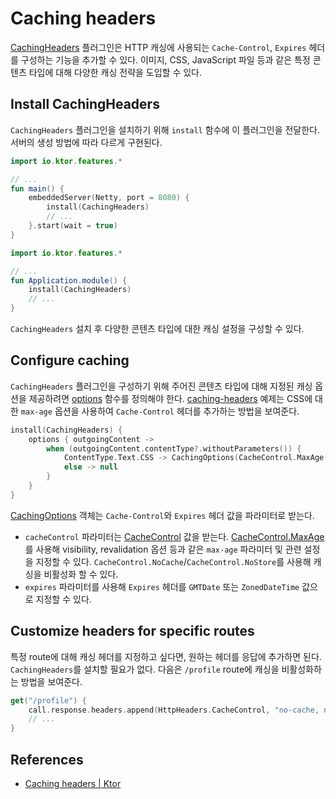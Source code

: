 # Caching headers

[CachingHeaders](https://api.ktor.io/ktor-server/ktor-server-core/ktor-server-core/io.ktor.features/-caching-headers/index.html)
플러그인은 HTTP 캐싱에 사용되는 `Cache-Control`, `Expires` 헤더를 구성하는 기능을 추가할 수 있다. 이미지, CSS, JavaScript 파일 등과 같은 특정 콘텐츠 타입에 대해 다양한 캐싱
전략을 도입할 수 있다.

## **Install CachingHeaders**

`CachingHeaders` 플러그인을 설치하기 위해 `install` 함수에 이 플러그인을 전달한다. 서버의 생성 방법에 따라 다르게 구현된다.

```kotlin
import io.ktor.features.*

// ...
fun main() {
    embeddedServer(Netty, port = 8080) {
        install(CachingHeaders)
        // ...
    }.start(wait = true)
}
```

```kotlin
import io.ktor.features.*

// ...
fun Application.module() {
    install(CachingHeaders)
    // ...
}
```

`CachingHeaders` 설치 후 다양한 콘텐츠 타입에 대한 캐싱 설정을 구성할 수 있다.

## **Configure caching**

`CachingHeaders` 플러그인을 구성하기 위해 주어진 콘텐츠 타입에 대해 지정된 캐싱 옵션을
제공하려면 [options](https://api.ktor.io/ktor-server/ktor-server-core/ktor-server-core/io.ktor.features/-caching-headers/-configuration/options.html)
함수를 정의해야
한다. [caching-headers](https://github.com/ktorio/ktor-documentation/tree/main/codeSnippets/snippets/caching-headers) 예제는
CSS에 대한 `max-age` 옵션을 사용하여 `Cache-Control` 헤더를 추가하는 방법을 보여준다.

```kotlin
install(CachingHeaders) {
    options { outgoingContent ->
        when (outgoingContent.contentType?.withoutParameters()) {
            ContentType.Text.CSS -> CachingOptions(CacheControl.MaxAge(maxAgeSeconds = 3600))
            else -> null
        }
    }
}
```

[CachingOptions](https://api.ktor.io/ktor-http/ktor-http/io.ktor.http.content/-caching-options/index.html)
객체는 `Cache-Control`와 `Expires` 헤더 값을 파라미터로 받는다.

- `cacheControl` 파라미터는 [CacheControl](https://api.ktor.io/ktor-http/ktor-http/io.ktor.http/-cache-control/index.html) 값을
  받는다. [CacheControl.MaxAge](https://api.ktor.io/ktor-http/ktor-http/io.ktor.http/-cache-control/-max-age/index.html)를
  사용해 visibility, revalidation 옵션 등과 같은 `max-age` 파라미터 및 관련 설정을 지정할 수 있다. `CacheControl.NoCache`/`CacheControl.NoStore`를
  사용해 캐싱을 비활성화 할 수 있다.
- `expires` 파라미터를 사용해 `Expires` 헤더를 `GMTDate` 또는 `ZonedDateTime` 값으로 지정할 수 있다.

## **Customize headers for specific routes**

특정 route에 대해 캐싱 헤더를 지정하고 싶다면, 원하는 헤더를 응답에 추가하면 된다. `CachingHeaders`를 설치할 필요가 없다. 다음은 `/profile` route에 캐싱을 비활성화하는 방법을
보여준다.

```kotlin
get("/profile") {
    call.response.headers.append(HttpHeaders.CacheControl, "no-cache, no-store")
    // ...
}
```

## References

* [Caching headers | Ktor](https://ktor.io/docs/caching.html)